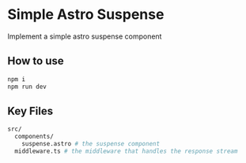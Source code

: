# Simple Astro Suspense

Implement a simple astro suspense component

## How to use

```bash
npm i
npm run dev
```

## Key Files

```sh
src/
  components/
    suspense.astro # the suspense component
  middleware.ts # the middleware that handles the response stream
```
